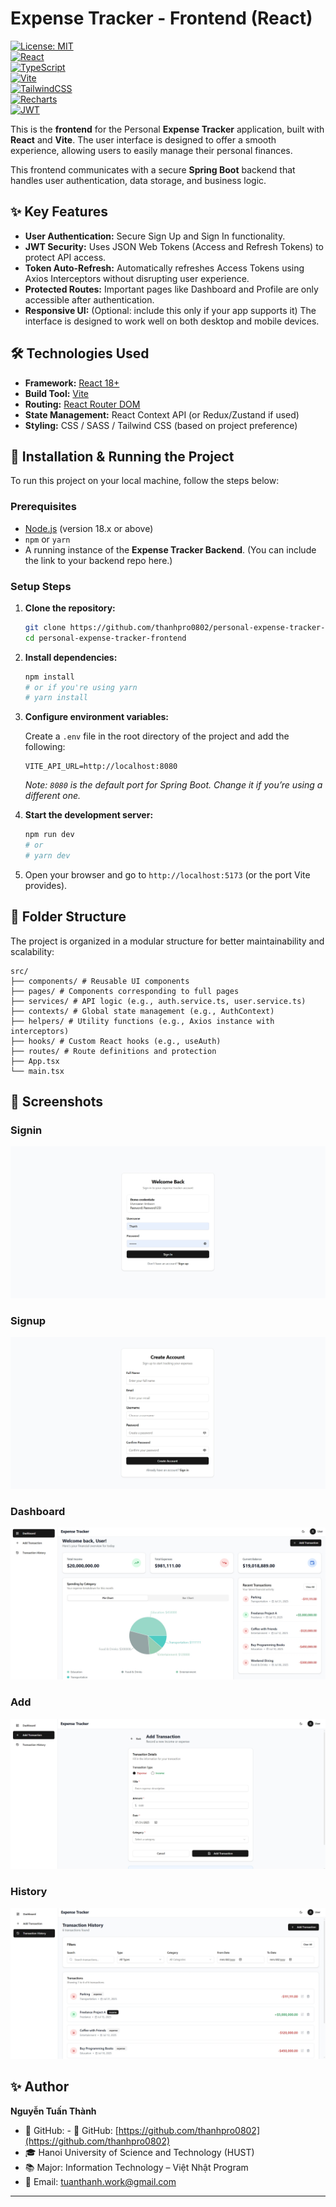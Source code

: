 # Expense Tracker - Frontend (React)

[![License: MIT](https://img.shields.io/badge/License-MIT-yellow.svg)](https://opensource.org/licenses/MIT)  
[![React](https://img.shields.io/badge/React-18-61DAFB?logo=react&logoColor=white)](https://react.dev/)  
[![TypeScript](https://img.shields.io/badge/TypeScript-5.x-3178C6?logo=typescript&logoColor=white)](https://www.typescriptlang.org/)  
[![Vite](https://img.shields.io/badge/Vite-5.x-646CFF?logo=vite&logoColor=white)](https://vitejs.dev/)  
[![TailwindCSS](https://img.shields.io/badge/TailwindCSS-3.x-38B2AC?logo=tailwindcss&logoColor=white)](https://tailwindcss.com/)  
[![Recharts](https://img.shields.io/badge/Recharts-2.x-FF6363?logo=recharts&logoColor=white)](https://recharts.org/)  
[![JWT](https://img.shields.io/badge/Auth-JWT-F0C808?logo=jsonwebtokens&logoColor=white)](https://jwt.io/)

This is the **frontend** for the Personal **Expense Tracker** application, built with **React** and **Vite**. The user interface is designed to offer a smooth experience, allowing users to easily manage their personal finances.

This frontend communicates with a secure **Spring Boot** backend that handles user authentication, data storage, and business logic.

## ✨ Key Features

- **User Authentication:** Secure Sign Up and Sign In functionality.
- **JWT Security:** Uses JSON Web Tokens (Access and Refresh Tokens) to protect API access.
- **Token Auto-Refresh:** Automatically refreshes Access Tokens using Axios Interceptors without disrupting user experience.
- **Protected Routes:** Important pages like Dashboard and Profile are only accessible after authentication.
- **Responsive UI:** (Optional: include this only if your app supports it) The interface is designed to work well on both desktop and mobile devices.

## 🛠️ Technologies Used

- **Framework:** [React 18+](https://reactjs.org/)
- **Build Tool:** [Vite](https://vitejs.dev/)
- **Routing:** [React Router DOM](https://reactrouter.com/)
- **State Management:** React Context API (or Redux/Zustand if used)
- **Styling:** CSS / SASS / Tailwind CSS (based on project preference)

## 🚀 Installation & Running the Project

To run this project on your local machine, follow the steps below:

### Prerequisites

- [Node.js](https://nodejs.org/) (version 18.x or above)
- `npm` or `yarn`
- A running instance of the **Expense Tracker Backend**. (You can include the link to your backend repo here.)

### Setup Steps

1. **Clone the repository:**

    ```bash
    git clone https://github.com/thanhpro0802/personal-expense-tracker-frontend.git
    cd personal-expense-tracker-frontend
    ```

2. **Install dependencies:**

    ```bash
    npm install
    # or if you're using yarn
    # yarn install
    ```

3. **Configure environment variables:**

    Create a `.env` file in the root directory of the project and add the following:

    ```env
    VITE_API_URL=http://localhost:8080
    ```

    *Note: `8080` is the default port for Spring Boot. Change it if you’re using a different one.*

4. **Start the development server:**

    ```bash
    npm run dev
    # or
    # yarn dev
    ```

5. Open your browser and go to `http://localhost:5173` (or the port Vite provides).

## 📂 Folder Structure

The project is organized in a modular structure for better maintainability and scalability:

```
src/
├── components/ # Reusable UI components
├── pages/ # Components corresponding to full pages
├── services/ # API logic (e.g., auth.service.ts, user.service.ts)
├── contexts/ # Global state management (e.g., AuthContext)
├── helpers/ # Utility functions (e.g., Axios instance with interceptors)
├── hooks/ # Custom React hooks (e.g., useAuth)
├── routes/ # Route definitions and protection
├── App.tsx
└── main.tsx
```

## 📸 Screenshots

### Signin
![Signin page Screenshot](./screenshots/Signin.jpeg)
### Signup
![Signup page Screenshot](./screenshots/Signup.jpeg)
### Dashboard
![Dashboard page Screenshot](./screenshots/Dashboard.jpeg)
### Add
![Add Transaction page Screenshot](./screenshots/AddTransaction.jpeg)
### History
![Transaction History page Screenshot](./screenshots/TransactionHistory.jpeg)


## ✨ Author

**Nguyễn Tuấn Thành**

- 🔗 GitHub: - 🔗 GitHub: [https://github.com/thanhpro0802](https://github.com/thanhpro0802)
- 🎓 Hanoi University of Science and Technology (HUST)
- 📚 Major: Information Technology – Việt Nhật Program
- 📧 Email: tuanthanh.work@gmail.com

---


